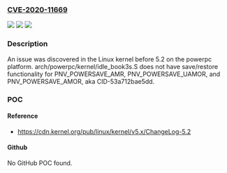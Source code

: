 ### [CVE-2020-11669](https://cve.mitre.org/cgi-bin/cvename.cgi?name=CVE-2020-11669)
![](https://img.shields.io/static/v1?label=Product&message=n%2Fa&color=blue)
![](https://img.shields.io/static/v1?label=Version&message=n%2Fa&color=blue)
![](https://img.shields.io/static/v1?label=Vulnerability&message=n%2Fa&color=brighgreen)

### Description

An issue was discovered in the Linux kernel before 5.2 on the powerpc platform. arch/powerpc/kernel/idle_book3s.S does not have save/restore functionality for PNV_POWERSAVE_AMR, PNV_POWERSAVE_UAMOR, and PNV_POWERSAVE_AMOR, aka CID-53a712bae5dd.

### POC

#### Reference
- https://cdn.kernel.org/pub/linux/kernel/v5.x/ChangeLog-5.2

#### Github
No GitHub POC found.

